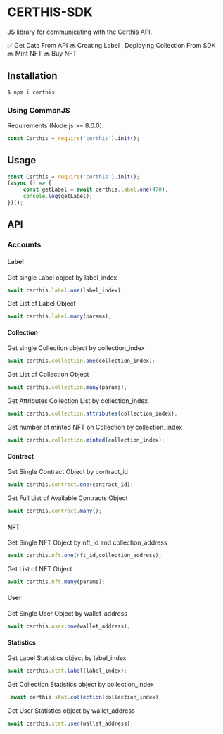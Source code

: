# CERTHIS-SDK
JS library for communicating with the Certhis API.

✅ Get Data From API
🔜 Creating Label , Deploying Collection From SDK  
🔜 Mint NFT
🔜 Buy NFT
  

## Installation

```sh
$ npm i certhis
```

### Using CommonJS

Requirements (Node.js >= 8.0.0).
```js
const Certhis = require('certhis').init();
```

## Usage

```js
const Certhis = require('certhis').init();
(async () => {
     const getLabel = await certhis.label.one(470);
     console.log(getLabel);
})();
```

## API

### Accounts

#### Label

Get single Label object by label_index

```js
await certhis.label.one(label_index);
```

Get List of Label Object  

```js
await certhis.label.many(params);
```

#### Collection

Get single Collection object by collection_index

```js
await certhis.collection.one(collection_index);
```

Get List of Collection Object

```js
await certhis.collection.many(params);
```

Get Attributes Collection List by collection_index

```js
await certhis.collection.attributes(collection_index);
```

Get number of minted NFT on Collection by collection_index

```js
await certhis.collection.minted(collection_index);
```


#### Contract

Get Single Contract Object by contract_id

```js
await certhis.contract.one(contract_id);
```


Get Full List of Available Contracts Object

```js
await certhis.contract.many();
```

#### NFT

Get Single NFT Object by nft_id and collection_address

```js
await certhis.nft.one(nft_id,collection_address);
```


Get List of NFT Object

```js
await certhis.nft.many(params);
```

#### User

Get Single User Object by wallet_address

```js
await certhis.user.one(wallet_address);
```

#### Statistics

Get Label Statistics object by label_index

```js
await certhis.stat.label(label_index);
```


Get Collection Statistics object by collection_index

```js
 await certhis.stat.collection(collection_index);
```


Get User Statistics object by wallet_address

```js
await certhis.stat.user(wallet_address);
```
